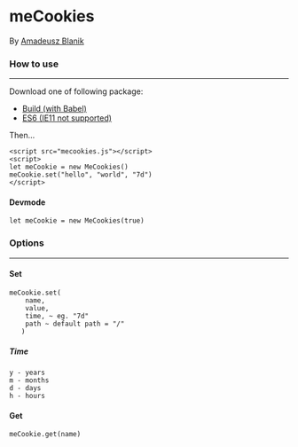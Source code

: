 # meCookies
By [Amadeusz Blanik](https://blanik.me)

### How to use
----
Download one of following package:
* [Build (with Babel)](https://raw.githubusercontent.com/amadeuszblanik/js-cookies/master/build/mecookies.js) 
* [ES6 (IE11 not supported)](https://raw.githubusercontent.com/amadeuszblanik/js-cookies/master/src/index.js)

Then…
~~~~
<script src="mecookies.js"></script> 
<script> 
let meCookie = new MeCookies()
meCookie.set("hello", "world", "7d")
</script>
~~~~

#### Devmode
~~~~
let meCookie = new MeCookies(true)
~~~~

### Options
----

#### Set
~~~~
meCookie.set(
    name, 
    value, 
    time, ~ eg. "7d"
    path ~ default path = "/"
   )
~~~~

##### Time
~~~~
y - years
m - months
d - days
h - hours
~~~~

#### Get
~~~~
meCookie.get(name)
~~~~